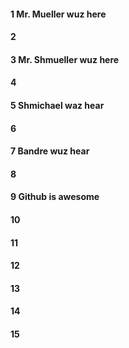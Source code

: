 #### 1 Mr. Mueller wuz here
#### 2
#### 3 Mr. Shmueller wuz here
#### 4
#### 5 Shmichael waz hear
#### 6
#### 7 Bandre wuz hear
#### 8
#### 9 Github is awesome
#### 10
#### 11
#### 12
#### 13
#### 14
#### 15